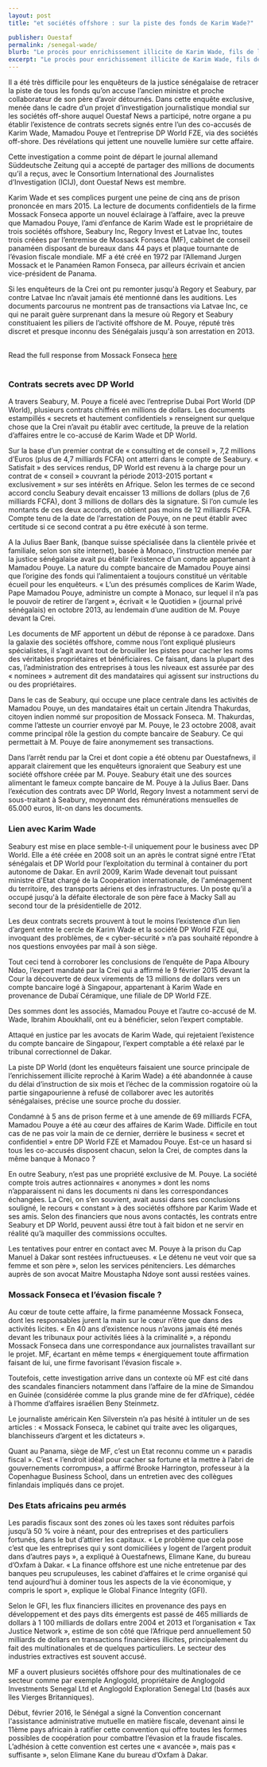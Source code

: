 ```yaml
---
layout: post
title: "et sociétés offshore : sur la piste des fonds de Karim Wade?"

publisher: Ouestaf
permalink: /senegal-wade/
blurb: "Le procès pour enrichissement illicite de Karim Wade, fils de l’ancien président sénégalais Abdoulaye Wade, a connu son verdict il y a un an. Il s’était terminé avec la condamnation par la Cour de répression de l’enrichissement illicite (Crei) de M. Wade-fils et de ses co-accusés à des peines de prison ferme."
excerpt: "Le procès pour enrichissement illicite de Karim Wade, fils de l’ancien président sénégalais Abdoulaye Wade, a connu son verdict il y a un an. Il s’était terminé avec la condamnation par la Cour de répression de l’enrichissement illicite (Crei) de M. Wade-fils et de ses co-accusés à des peines de prison ferme."
---
```


Il a été très difficile pour les enquêteurs de la justice sénégalaise de retracer la piste de tous les fonds qu’on accuse l’ancien ministre et proche collaborateur de son père d’avoir détournés. Dans cette enquête exclusive, menée dans le cadre d’un projet d’investigation journalistique mondial sur les sociétés off-shore auquel Ouestaf News a participé, notre organe a pu établir l’existence de contrats secrets signés entre l’un des co-accusés de Karim Wade, Mamadou Pouye et l’entreprise DP World FZE, via des sociétés off-shore. Des révélations qui jettent une nouvelle lumière sur cette affaire.

Cette investigation a comme point de départ le journal allemand Süddeutsche Zeitung qui a  accepté de partager des millions de documents qu’il a reçus, avec le Consortium International des Journalistes d’Investigation (ICIJ), dont Ouestaf News est membre.

Karim Wade et ses complices purgent une peine de cinq ans de prison prononcée en mars 2015. La lecture de documents confidentiels de la firme Mossack Fonseca apporte un nouvel éclairage à l’affaire, avec la preuve que Mamadou Pouye, l’ami d’enfance de Karim Wade est le propriétaire de trois sociétés offshore, Seabury Inc, Regory Invest et Latvae Inc, toutes trois créées par l’entremise de Mossack Fonseca (MF), cabinet de conseil panaméen disposant de bureaux dans 44 pays et plaque tournante de l’évasion fiscale mondiale. MF a été créé en 1972 par l’Allemand Jurgen Mossack et le Panaméen Ramon Fonseca, par ailleurs écrivain et ancien vice-président de Panama.

Si les enquêteurs de la Crei ont pu remonter jusqu'à Regory et Seabury, par contre Latvae Inc n’avait jamais été mentionné dans les auditions. Les documents parcourus ne montrent pas de transactions via Latvae Inc, ce qui ne parait guère surprenant dans la mesure où Regory et Seabury constituaient les piliers de l’activité offshore de M. Pouye, réputé très discret et presque inconnu des Sénégalais jusqu'à son arrestation en 2013.



<br/>
<div class="panel panel-default">
  <div class="panel-heading">
  Read the full response from Mossack Fonseca <a href="https://sourceafrica.net/documents/***REMOVED***.html" target="_blank">here</a>
  </div>
</div>
<br/>

### Contrats secrets avec DP World

A travers Seabury, M. Pouye a ficelé avec l’entreprise Dubai Port World (DP World), plusieurs contrats chiffrés en millions de dollars. Les documents estampillés « secrets et hautement confidentiels » renseignent sur quelque chose que la Crei n’avait pu établir avec certitude, la preuve de la relation d’affaires entre le co-accusé de Karim Wade et DP World.

Sur la base d’un premier contrat de « consulting et de conseil », 7,2 millions d’Euros (plus de 4,7 milliards FCFA) ont atterri dans le compte de Seabury. « Satisfait » des services rendus, DP World est revenu à la charge pour un contrat de « conseil » couvrant la période 2013-2015 portant « exclusivement » sur ses intérêts  en Afrique.  Selon les termes de ce second accord conclu Seabury devait encaisser 13 millions de dollars (plus de 7,6 milliards FCFA), dont 3 millions de dollars dès la signature. Si l’on cumule les montants de ces deux accords, on obtient pas moins de 12 milliards FCFA. Compte tenu de la date de l’arrestation de Pouye, on ne peut établir avec certitude si ce second contrat a pu être exécuté à son terme.

A la Julius Baer Bank, (banque suisse spécialisée dans la clientèle privée et familiale, selon son site internet), basée à Monaco, l’instruction menée par la justice sénégalaise avait pu établir l’existence d’un compte appartenant à Mamadou Pouye. La nature du  compte bancaire de Mamadou Pouye ainsi que l’origine des fonds qui l’alimentaient a toujours constitué un véritable écueil pour les enquêteurs.
« L’un des présumés complices de Karim Wade, Pape Mamadou Pouye, administre un compte à Monaco, sur lequel il n’a pas le pouvoir de retirer de l’argent », écrivait « le Quotidien » (journal privé sénégalais) en octobre 2013, au lendemain d’une audition de M. Pouye devant la Crei.

Les documents de MF apportent un début de réponse à ce paradoxe. Dans la galaxie des sociétés offshore, comme nous l’ont expliqué plusieurs spécialistes, il s’agit avant tout de brouiller les pistes pour cacher les noms des véritables propriétaires et bénéficiaires. Ce faisant, dans la plupart des cas, l’administration des entreprises à tous les niveaux est assurée par des « nominees » autrement dit des mandataires qui agissent sur instructions du ou des propriétaires.

Dans le cas de Seabury, qui occupe une place centrale dans les activités de Mamadou Pouye, un des  mandataires était un certain Jitendra Thakurdas, citoyen indien nommé sur proposition de Mossack Fonseca. M. Thakurdas, comme l’atteste un courrier envoyé par M. Pouye, le 23 octobre 2008, avait comme principal rôle la gestion du compte bancaire de Seabury. Ce qui permettait à M. Pouye de faire anonymement ses transactions.

Dans l’arrêt rendu par la Crei et dont copie a été obtenu par Ouestafnews, il apparait clairement que les enquêteurs ignoraient que Seabury est une société offshore créée par M. Pouye. Seabury était une des sources alimentant le fameux compte bancaire de M. Pouye à la Julius Baer. Dans l’exécution des contrats avec DP World, Regory Invest a notamment servi de sous-traitant à Seabury, moyennant des rémunérations mensuelles de 65.000 euros, lit-on dans les documents.

### Lien avec Karim Wade

Seabury est mise en place semble-t-il uniquement pour le business avec DP World. Elle a été créée en 2008 soit un an après le contrat signé entre l’Etat sénégalais et DP World pour l’exploitation du terminal à container du port autonome de Dakar. En avril 2009, Karim Wade devenait tout puissant ministre d'Etat chargé de la Coopération internationale, de l'aménagement du territoire, des transports aériens et des infrastructures. Un poste qu’il a occupé jusqu'à la défaite électorale de son père face à Macky Sall au second tour de la présidentielle de 2012.

Les deux contrats secrets prouvent à tout le moins l’existence d’un lien d’argent entre le cercle de Karim Wade et la société DP World FZE qui, invoquant des problèmes, de « cyber-sécurité » n’a pas souhaité répondre à nos questions envoyées par mail à son siège.

Tout ceci tend à corroborer les conclusions de l’enquête de Papa Alboury Ndao, l’expert mandaté par la Crei qui a affirmé le 9 février 2015 devant la Cour la découverte de deux virements de 13 millions de dollars vers un compte bancaire logé à Singapour, appartenant à Karim Wade en provenance de Dubaï Céramique, une filiale de DP World FZE.

Des sommes dont les associés, Mamadou Pouye et l’autre co-accusé de M. Wade, Ibrahim Aboukhalil, ont eu à bénéficier, selon l’expert comptable.

Attaqué en justice par les avocats de Karim Wade, qui rejetaient l’existence du compte bancaire de Singapour, l’expert comptable a été relaxé par  le tribunal correctionnel de Dakar.

La piste DP World (dont les enquêteurs faisaient une source principale de l’enrichissement illicite reproché à Karim Wade)  a été abandonnée à cause du délai d’instruction de six mois et l’échec de la commission rogatoire où la partie singapourienne à refusé de collaborer avec les autorités sénégalaises, précise une source proche du dossier.

Condamné à 5 ans de prison ferme et à une amende de 69 milliards FCFA, Mamadou Pouye a été au cœur des affaires de Karim Wade. Difficile en tout cas de ne pas voir la main de ce dernier, derrière le business « secret et confidentiel » entre DP World FZE et Mamadou Pouye. Est-ce un hasard si tous les co-accusés disposent chacun, selon la Crei, de comptes dans la même banque à Monaco ?

En outre Seabury, n’est pas une propriété exclusive de M. Pouye. La société compte trois autres actionnaires « anonymes » dont les noms n’apparaissent ni dans les documents ni dans les correspondances échangées. La Crei, on s’en souvient, avait aussi dans ses conclusions souligné, le recours « constant » à des sociétés offshore par Karim Wade et ses amis. Selon des financiers que nous  avons contactés, les contrats entre Seabury et DP World, peuvent aussi être tout à fait bidon et ne servir en réalité qu’à maquiller des commissions occultes.

Les tentatives pour entrer en contact avec M. Pouye à la prison du Cap Manuel à Dakar sont restées infructueuses. « Le détenu ne veut voir que sa femme et son père », selon les services pénitenciers. Les démarches auprès de son avocat Maitre Moustapha Ndoye sont aussi restées vaines.

### Mossack Fonseca et l’évasion fiscale ?

Au cœur de toute cette affaire, la firme panaméenne Mossack Fonseca, dont les responsables jurent la main sur le cœur n’être que dans des activités licites.
«  En 40 ans d’existence nous n’avons jamais été menés devant les tribunaux pour activités liées à la criminalité », a répondu Mossack Fonseca dans une correspondance aux journalistes travaillant sur le projet. MF, écartant en même temps « énergiquement toute affirmation faisant de lui, une firme favorisant l’évasion fiscale ».

Toutefois, cette investigation arrive dans un contexte où MF est cité dans des scandales financiers notamment dans l’affaire de la mine de Simandou en Guinée (considérée comme la plus grande mine de fer d’Afrique), cédée à l’homme d’affaires israélien Beny Steinmetz.

Le journaliste américain Ken  Silverstein n’a pas hésité à intituler un de ses articles : « Mossack Fonseca, le cabinet qui traite avec les oligarques, blanchisseurs d’argent et les dictateurs ».

Quant au Panama, siège de MF, c’est un Etat reconnu comme un « paradis fiscal ». C’est « l’endroit idéal pour cacher sa fortune et la mettre à l’abri de gouvernements corrompus», a affirmé  Brooke Harrington, professeur à la Copenhague Business School, dans un entretien avec des collègues finlandais impliqués dans ce projet.

### Des Etats africains peu armés 

Les paradis fiscaux sont des zones où les taxes sont réduites parfois jusqu’à 50 % voire à néant, pour des entreprises et des particuliers fortunés, dans le but d’attirer les capitaux. « Le problème que cela pose c’est que les entreprises qui y sont domiciliées y logent de l’argent produit dans d’autres pays », a expliqué à Ouestafnews, Elimane Kane, du bureau d’Oxfam à Dakar.
« La finance offshore est une niche entretenue par des banques peu scrupuleuses, les cabinet d’affaires et le crime organisé qui tend aujourd’hui à dominer tous les aspects de la vie économique, y compris le sport », explique le Global Finance Integrity (GFI).

Selon le GFI, les flux financiers illicites en provenance des pays en développement et des pays dits émergents est passé de 465 milliards de dollars à 1 100 milliards de dollars entre 2004 et 2013 et l’organisation « Tax Justice Network », estime de son côté que l’Afrique perd annuellement 50 milliards de dollars en transactions financières illicites, principalement du fait des multinationales et de quelques particuliers. Le secteur des industries extractives est souvent accusé.

MF a ouvert plusieurs sociétés offshore  pour des multinationales de ce secteur  comme par exemple Anglogold, propriétaire de Anglogold Investments Senegal Ltd  et Anglogold Exploration Senegal Ltd (basés aux îles Vierges Britanniques).

Début, février 2016, le Sénégal a signé la Convention concernant l'assistance administrative mutuelle en matière fiscale, devenant ainsi le 11ème pays africain à ratifier cette convention qui offre toutes les formes possibles de coopération pour combattre l’évasion et la fraude fiscales. L’adhésion à cette convention est certes une « avancée », mais pas « suffisante », selon Elimane Kane du bureau d’Oxfam à Dakar. 

